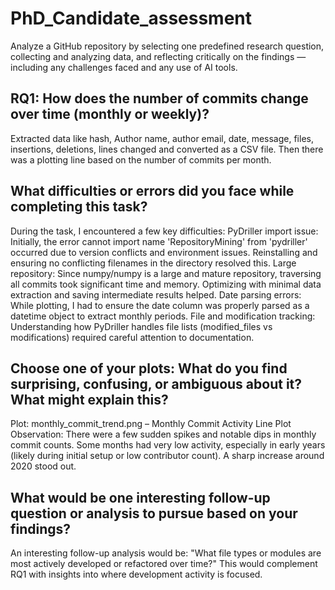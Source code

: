 # PhD_Candidate_assessment
Analyze a GitHub repository by selecting one predefined research question, collecting and  analyzing data, and reflecting critically on the findings — including any challenges faced and  any use of AI tools.

## RQ1: How does the number of commits change over time (monthly or weekly)?
 Extracted data like hash, Author name, author email, date, message, files, insertions, deletions, lines changed and converted as a CSV file.
Then there was a plotting line based on the number of commits per month.

##  What difficulties or errors did you face while completing this task?
During the task, I encountered a few key difficulties:
PyDriller import issue: Initially, the error cannot import name 'RepositoryMining' from 'pydriller' occurred due to version conflicts and environment issues. Reinstalling and ensuring no conflicting filenames in the directory resolved this.
Large repository: Since numpy/numpy is a large and mature repository, traversing all commits took significant time and memory. Optimizing with minimal data extraction and saving intermediate results helped.
Date parsing errors: While plotting, I had to ensure the date column was properly parsed as a datetime object to extract monthly periods.
File and modification tracking: Understanding how PyDriller handles file lists (modified_files vs modifications) required careful attention to documentation.

## Choose one of your plots: What do you find surprising, confusing, or ambiguous about it? What might explain this?
Plot: monthly_commit_trend.png – Monthly Commit Activity Line Plot
Observation:
There were a few sudden spikes and notable dips in monthly commit counts.
Some months had very low activity, especially in early years (likely during initial setup or low contributor count).
A sharp increase around 2020 stood out.

## What would be one interesting follow-up question or analysis to pursue based on your findings?
An interesting follow-up analysis would be:
"What file types or modules are most actively developed or refactored over time?"
This would complement RQ1 with insights into where development activity is focused.
